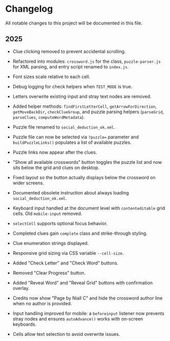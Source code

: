 # Changelog

All notable changes to this project will be documented in this file.

## 2025
- Clue clicking removed to prevent accidental scrolling.
- Refactored into modules: `crossword.js` for the class, `puzzle-parser.js` for XML parsing, and entry script renamed to `index.js`.
- Font sizes scale relative to each cell.
- Debug logging for check helpers when `TEST_MODE` is true.
- Letters overwrite existing input and stray text nodes are removed.
- Added helper methods: `findFirstLetterCell`, `getArrowForDirection`,
  `getMoveBackDir`, `checkClueGroup`, and puzzle parsing helpers
  (`parseGrid`, `parseClues`, `computeWordMetadata`).
- Puzzle file renamed to `social_deduction_ok.xml`.
- Puzzle file can now be selected via `?puzzle=` parameter and
  `buildPuzzleLinks()` populates a list of available puzzles.
- Puzzle links now appear after the clues.
- "Show all available crosswords" button toggles the puzzle list and now sits
  below the grid and clues on desktop.
- Fixed layout so the button actually displays below the crossword on wider
  screens.
- Documented obsolete instruction about always loading
  `social_deduction_ok.xml`.
- Keyboard input handled at the document level with `contenteditable`
  grid cells. Old `mobile-input` removed.
- `selectCell` supports optional focus behavior.
- Completed clues gain `complete` class and strike-through styling.
- Clue enumeration strings displayed.
- Responsive grid sizing via CSS variable `--cell-size`.
- Added "Check Letter" and "Check Word" buttons.
- Removed "Clear Progress" button.
- Added "Reveal Word" and "Reveal Grid" buttons with confirmation overlay.
- Credits now show "Page by Niall C" and hide the crossword author line
  when no author is provided.
- Input handling improved for mobile: a `beforeinput` listener now
  prevents stray nodes and ensures `autoAdvance()` works with
  on-screen keyboards.

- Cells allow text selection to avoid overwrite issues.
